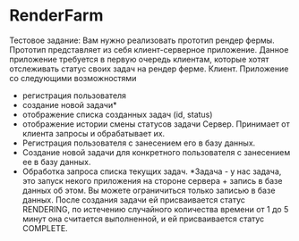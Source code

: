 # RenderFarm
Тестовое задание:
Вам нужно реализовать прототип рендер фермы. Прототип представляет из себя клиент-серверное приложение. Данное приложение требуется в первую очередь клиентам, которые хотят отслеживать статус своих задач на рендер ферме. 
Клиент.  Приложение со следующими возможностями
- регистрация пользователя
- создание новой задачи*
- отображение списка созданных задач (id, status)
- отображение истории смены статусов задачи
Сервер. Принимает от клиента запросы и обрабатывает их.
- Регистрация пользователя с занесением его в базу данных.
- Создание новой задачи для конкретного пользователя с занесением ее в базу данных.
- Обработка запроса списка текущих задач.
*Задача - у нас задача, это запуск некого приложения на стороне сервера + запись в базе данных об этом. Вы можете ограничиться только записью в базе данных.
После создания задачи ей присваивается статус RENDERING, по истечению случайного количества времени от 1 до 5 минут она считается выполненной, и ей присваивается статус COMPLETE. 
